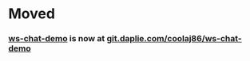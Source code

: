 # Moved
### [ws-chat-demo](https://git.daplie.com/coolaj86/ws-chat-demo) is now at [git.daplie.com/coolaj86/ws-chat-demo](https://git.daplie.com/coolaj86/ws-chat-demo)
